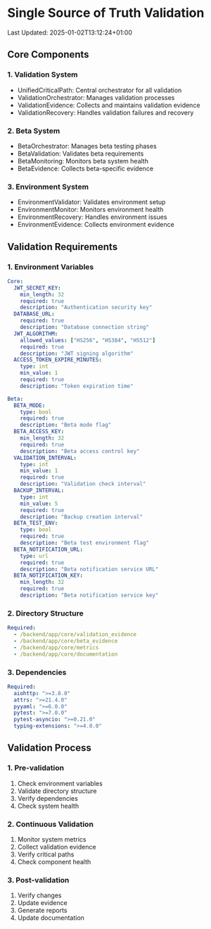 # Single Source of Truth Validation
Last Updated: 2025-01-02T13:12:24+01:00

## Core Components

### 1. Validation System
- UnifiedCriticalPath: Central orchestrator for all validation
- ValidationOrchestrator: Manages validation processes
- ValidationEvidence: Collects and maintains validation evidence
- ValidationRecovery: Handles validation failures and recovery

### 2. Beta System
- BetaOrchestrator: Manages beta testing phases
- BetaValidation: Validates beta requirements
- BetaMonitoring: Monitors beta system health
- BetaEvidence: Collects beta-specific evidence

### 3. Environment System
- EnvironmentValidator: Validates environment setup
- EnvironmentMonitor: Monitors environment health
- EnvironmentRecovery: Handles environment issues
- EnvironmentEvidence: Collects environment evidence

## Validation Requirements

### 1. Environment Variables
```yaml
Core:
  JWT_SECRET_KEY:
    min_length: 32
    required: true
    description: "Authentication security key"
  DATABASE_URL:
    required: true
    description: "Database connection string"
  JWT_ALGORITHM:
    allowed_values: ["HS256", "HS384", "HS512"]
    required: true
    description: "JWT signing algorithm"
  ACCESS_TOKEN_EXPIRE_MINUTES:
    type: int
    min_value: 1
    required: true
    description: "Token expiration time"

Beta:
  BETA_MODE:
    type: bool
    required: true
    description: "Beta mode flag"
  BETA_ACCESS_KEY:
    min_length: 32
    required: true
    description: "Beta access control key"
  VALIDATION_INTERVAL:
    type: int
    min_value: 1
    required: true
    description: "Validation check interval"
  BACKUP_INTERVAL:
    type: int
    min_value: 5
    required: true
    description: "Backup creation interval"
  BETA_TEST_ENV:
    type: bool
    required: true
    description: "Beta test environment flag"
  BETA_NOTIFICATION_URL:
    type: url
    required: true
    description: "Beta notification service URL"
  BETA_NOTIFICATION_KEY:
    min_length: 32
    required: true
    description: "Beta notification service key"
```

### 2. Directory Structure
```yaml
Required:
  - /backend/app/core/validation_evidence
  - /backend/app/core/beta_evidence
  - /backend/app/core/metrics
  - /backend/app/core/documentation
```

### 3. Dependencies
```yaml
Required:
  aiohttp: ">=3.8.0"
  attrs: ">=21.4.0"
  pyyaml: ">=6.0.0"
  pytest: ">=7.0.0"
  pytest-asyncio: ">=0.21.0"
  typing-extensions: ">=4.0.0"
```

## Validation Process

### 1. Pre-validation
1. Check environment variables
2. Validate directory structure
3. Verify dependencies
4. Check system health

### 2. Continuous Validation
1. Monitor system metrics
2. Collect validation evidence
3. Verify critical paths
4. Check component health

### 3. Post-validation
1. Verify changes
2. Update evidence
3. Generate reports
4. Update documentation
